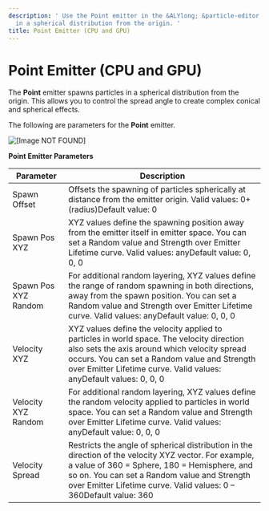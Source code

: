```yaml
---
description: ' Use the Point emitter in the &ALYlong; &particle-editor; to spawn particles
  in a spherical distribution from the origin. '
title: Point Emitter (CPU and GPU)
---
```

# Point Emitter \(CPU and GPU\)<a name="particle-editor-emitter-shape-type-point"></a>

The **Point** emitter spawns particles in a spherical distribution from the origin\. This allows you to control the spread angle to create complex conical and spherical effects\.

The following are parameters for the **Point** emitter\.

![\[Image NOT FOUND\]](/images/userguide/particles/particle-emitter-type-point.png)


**Point Emitter Parameters**  

| Parameter  | Description | 
| --- | --- | 
| Spawn Offset | Offsets the spawning of particles spherically at distance from the emitter origin\. Valid values: 0\+ \(radius\)Default value: 0 | 
| Spawn Pos XYZ | XYZ values define the spawning position away from the emitter itself in emitter space\. You can set a Random value and Strength over Emitter Lifetime curve\. Valid values: anyDefault value: 0, 0, 0 | 
| Spawn Pos XYZ Random | For additional random layering, XYZ values define the range of random spawning in both directions, away from the spawn position\. You can set a Random value and Strength over Emitter Lifetime curve\. Valid values: anyDefault value: 0, 0, 0 | 
| Velocity XYZ | XYZ values define the velocity applied to particles in world space\. The velocity direction also sets the axis around which velocity spread occurs\. You can set a Random value and Strength over Emitter Lifetime curve\. Valid values: anyDefault values: 0, 0, 0 | 
| Velocity XYZ Random | For additional random layering, XYZ values define the random velocity applied to particles in world space\. You can set a Random value and Strength over Emitter Lifetime curve\. Valid values: anyDefault value: 0, 0, 0 | 
| Velocity Spread | Restricts the angle of spherical distribution in the direction of the velocity XYZ vector\. For example, a value of 360 = Sphere, 180 = Hemisphere, and so on\. You can set a Random value and Strength over Emitter Lifetime curve\. Valid values: 0 – 360Default value: 360 | 